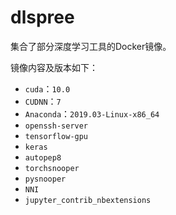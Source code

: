 # dlspree

集合了部分深度学习工具的Docker镜像。

镜像内容及版本如下：

+ `cuda`：`10.0`
+ `CUDNN`：`7`
+ `Anaconda`：`2019.03-Linux-x86_64`
+ `openssh-server`
+ `tensorflow-gpu`
+ `keras`
+ `autopep8`
+ `torchsnooper`
+ `pysnooper`
+ `NNI`
+ `jupyter_contrib_nbextensions` 